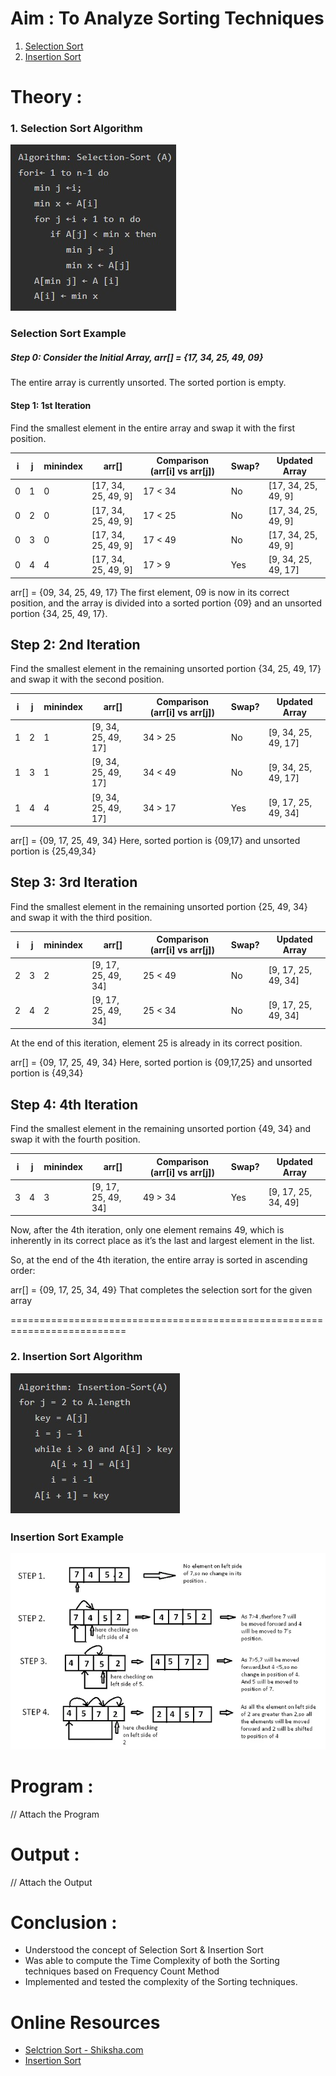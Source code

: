# Aim : To Analyze Sorting Techniques
1. [Selection Sort](https://github.com/LifnaJos/Design-Analysis-of-Algorithm-Lab/blob/main/Experiments/Lab%20-1%20:%20Analysis%20of%20Sorting%20Techniques.md#selection-sort-algorithm)
2. [Insertion Sort](https://github.com/LifnaJos/Design-Analysis-of-Algorithm-Lab/blob/main/Experiments/Lab%20-1%20:%20Analysis%20of%20Sorting%20Techniques.md#2-insertion-sort-algorithm)
  
# Theory : 

### 1. Selection Sort Algorithm
![Algorithm](https://github.com/LifnaJos/Design-Analysis-of-Algorithm-Lab/blob/main/Experiments/selection-sort.jpg)

### Selection Sort Example
##### Step 0: Consider the Initial Array, arr[] = {17, 34, 25, 49, 09} 
The entire array is currently unsorted. The sorted portion is empty.

#### Step 1: 1st Iteration
Find the smallest element in the entire array and swap it with the first position.

| i | j | minindex | arr[] | Comparison (arr[i] vs arr[j]) | Swap?| Updated Array |
| - | - | -------- | ----- | ----------------------------- | ---- | ------------- |
| 0 |	1 |	0	| [17, 34, 25, 49, 9]	| 17 < 34 |	No |	[17, 34, 25, 49, 9] |
| 0	| 2	| 0	| [17, 34, 25, 49, 9]	| 17 < 25	| No | [17, 34, 25, 49, 9] |
| 0	| 3 | 0 |	[17, 34, 25, 49, 9]	| 17 < 49	| No | [17, 34, 25, 49, 9] |
| 0	| 4	| 4 |	[17, 34, 25, 49, 9]	| 17 > 9	| Yes	| [9, 34, 25, 49, 17] |

arr[] = {09, 34, 25, 49, 17}
The first element, 09 is now in its correct position, and the array is divided into a sorted portion {09} and an unsorted portion {34, 25, 49, 17}.

## Step 2: 2nd Iteration
Find the smallest element in the remaining unsorted portion {34, 25, 49, 17} and swap it with the second position.

| i | j | minindex | arr[] | Comparison (arr[i] vs arr[j]) | Swap?	| Updated Array |
| - | - | -------- | ----- | ----------------------------- | ---- | ------------- |
| 1 |	2 |	1 |	[9, 34, 25, 49, 17]	| 34 > 25 |	No |	[9, 34, 25, 49, 17] |
| 1	| 3	| 1	| [9, 34, 25, 49, 17]	| 34 < 49	| No | [9, 34, 25, 49, 17] |
| 1	| 4 |	4	| [9, 34, 25, 49, 17]	| 34 > 17	| Yes	| [9, 17, 25, 49, 34] |

arr[] = {09, 17, 25, 49, 34}
Here, sorted portion is {09,17} and unsorted portion is {25,49,34}

## Step 3: 3rd Iteration
Find the smallest element in the remaining unsorted portion {25, 49, 34} and swap it with the third position.

| i | j | minindex | arr[] | Comparison (arr[i] vs arr[j]) | Swap?	| Updated Array |
| - | - | -------- | ----- | ----------------------------- | ---- | ------------- |
| 2	| 3	| 2 |	[9, 17, 25, 49, 34]	| 25 < 49	| No |	[9, 17, 25, 49, 34] |
| 2	| 4	| 2	| [9, 17, 25, 49, 34]	| 25 < 34	| No |	[9, 17, 25, 49, 34] |

At the end of this iteration, element 25 is already in its correct position.

arr[] = {09, 17, 25, 49, 34}
Here, sorted portion is {09,17,25} and unsorted portion is {49,34}

## Step 4: 4th Iteration
Find the smallest element in the remaining unsorted portion {49, 34} and swap it with the fourth position.

| i | j | minindex | arr[] | Comparison (arr[i] vs arr[j]) | Swap?	| Updated Array |
| - | - | -------- | ----- | ----------------------------- | ---- | ------------- |
| 3	| 4	| 3	| [9, 17, 25, 49, 34]	| 49 > 34	| Yes |	[9, 17, 25, 34, 49] |

Now, after the 4th iteration, only one element remains 49, which is inherently in its correct place as it’s the last and largest element in the list.

So, at the end of the 4th iteration, the entire array is sorted in ascending order:

arr[] = {09, 17, 25, 34, 49}
That completes the selection sort for the given array

==========================================================================

### 2. Insertion Sort Algorithm
![Algorithm](https://github.com/LifnaJos/Design-Analysis-of-Algorithm-Lab/blob/main/Experiments/Insertion_Sort-0.jpg)

### Insertion Sort Example
![Example](https://github.com/LifnaJos/Design-Analysis-of-Algorithm-Lab/blob/main/Experiments/Insertion-Sort-example.jpg)

# Program : 
// Attach the Program 
# Output :
// Attach the Output
# Conclusion : 
* Understood the concept of Selection Sort & Insertion Sort
* Was able to compute the Time Complexity of both the Sorting techniques based on Frequency Count Method
* Implemented and tested the complexity of the Sorting techniques.

# Online Resources
* [Selctrion Sort - Shiksha.com](https://www.shiksha.com/online-courses/articles/selection-sort/)
* [Insertion Sort](https://naemazam.medium.com/insertion-sort-algorithm-in-data-structures-with-example-7129003768ba)
